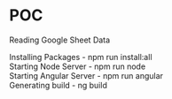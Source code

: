 # POC
Reading Google Sheet Data<br>

Installing Packages - npm run install:all<br>
Starting Node Server - npm run node<br>
Starting Angular Server - npm run angular<br>
Generating build - ng build
